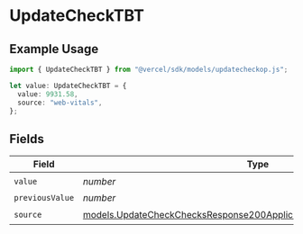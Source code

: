 # UpdateCheckTBT

## Example Usage

```typescript
import { UpdateCheckTBT } from "@vercel/sdk/models/updatecheckop.js";

let value: UpdateCheckTBT = {
  value: 9931.58,
  source: "web-vitals",
};
```

## Fields

| Field                                                                                                                                              | Type                                                                                                                                               | Required                                                                                                                                           | Description                                                                                                                                        |
| -------------------------------------------------------------------------------------------------------------------------------------------------- | -------------------------------------------------------------------------------------------------------------------------------------------------- | -------------------------------------------------------------------------------------------------------------------------------------------------- | -------------------------------------------------------------------------------------------------------------------------------------------------- |
| `value`                                                                                                                                            | *number*                                                                                                                                           | :heavy_check_mark:                                                                                                                                 | N/A                                                                                                                                                |
| `previousValue`                                                                                                                                    | *number*                                                                                                                                           | :heavy_minus_sign:                                                                                                                                 | N/A                                                                                                                                                |
| `source`                                                                                                                                           | [models.UpdateCheckChecksResponse200ApplicationJSONResponseBodySource](../models/updatecheckchecksresponse200applicationjsonresponsebodysource.md) | :heavy_check_mark:                                                                                                                                 | N/A                                                                                                                                                |
